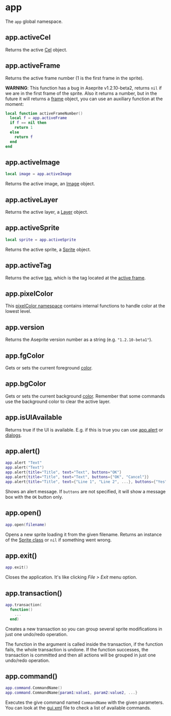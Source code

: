 # app

The `app` global namespace.

## app.activeCel

Returns the active [Cel](cel.md) object.

## app.activeFrame

Returns the active frame number (1 is the first frame in the sprite).

**WARNING**: This function has a bug in Aseprite v1.2.10-beta2,
returns `nil` if we are in the first frame of the sprite. Also it
returns a number, but in the future it will returns a
[frame](frame.md) object, you can use an auxiliary function at the
moment:

```lua
local function activeFrameNumber()
  local f = app.activeFrame
  if f == nil then
    return 1
  else
    return f
  end
end
```

## app.activeImage

```lua
local image = app.activeImage
```

Returns the active image, an [Image](image.md) object.

## app.activeLayer

Returns the active layer, a [Layer](layer.md) object.

## app.activeSprite

```lua
local sprite = app.activeSprite
```

Returns the active sprite, a [Sprite](sprite.md) object.

## app.activeTag

Returns the active [tag](tag.md), which is the tag located at the
[active frame](#appactiveframe).

## app.pixelColor

This [pixelColor namespace](pixelcolor.md) contains internal functions
to handle color at the lowest level.

## app.version

Returns the Aseprite version number as a string (e.g. `"1.2.10-beta1"`).

## app.fgColor

Gets or sets the current foreground [color](color.md).

## app.bgColor

Gets or sets the current background [color](color.md). Remember that
some commands use the background color to clear the active layer.

## app.isUIAvailable

Returns true if the UI is available. E.g. if this is true you can use
[app.alert](#appalert) or [dialogs](dialog.md).

## app.alert()

```lua
app.alert "Text"
app.alert("Text")
app.alert{title="Title", text="Text", buttons="OK"}
app.alert{title="Title", text="Text", buttons={"OK", "Cancel"}}
app.alert{title="Title", text={"Line 1", "Line 2", ...}, buttons={"Yes", "No", "Cancel", ...}}
```

Shows an alert message. If `buttons` are not specified, it will show a
message box with the `OK` button only.

## app.open()

```lua
app.open(filename)
```

Opens a new sprite loading it from the given filename. Returns an
instance of the [Sprite class](sprite.md) or `nil` if something went
wrong.

## app.exit()

```lua
app.exit()
```

Closes the application. It's like clicking *File > Exit* menu option.

## app.transaction()

```lua
app.transaction(
  function()
    ...
  end)
```

Creates a new transaction so you can group several sprite
modifications in just one undo/redo operation.

The function in the argument is called inside the transaction, if the
function fails, the whole transaction is undone. If the function
successes, the transaction is committed and then all actions will be
grouped in just one undo/redo operation.

## app.command()

```lua
app.command.CommandName()
app.command.CommandName{param1:value1, param2:value2, ...}
```

Executes the give command named `CommandName` with the given
parameters.  You can look at the
[gui.xml](https://github.com/aseprite/aseprite/blob/master/data/gui.xml)
file to check a list of available commands.
